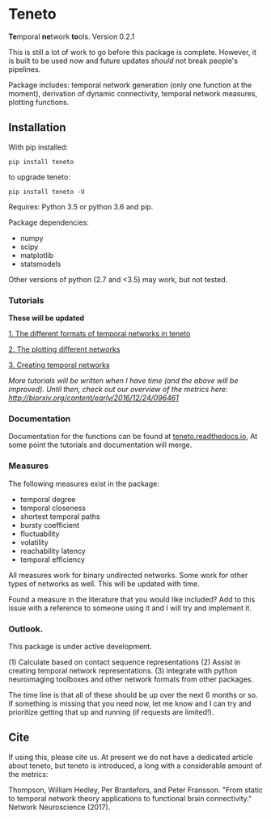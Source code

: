 # Teneto

**Te**mporal **ne**twork **to**ols. Version 0.2.1 

This is still a lot of work to go before this package is complete. However, it is built to be used now and future updates *should* not break people's pipelines.

Package includes: temporal network generation (only one function at the moment), derivation of dynamic connectivity, temporal network measures, plotting functions.

## Installation

With pip installed:

`pip install teneto`

to upgrade teneto:

`pip install teneto -U`

Requires: Python 3.5 or python 3.6 and pip.

Package dependencies:
- numpy
- scipy
- matplotlib
- statsmodels

Other versions of python (2.7 and <3.5) may work, but not tested.

### Tutorials

__These will be updated__

[1. The different formats of temporal networks in teneto](https://github.com/wiheto/teneto/blob/master/examples/01_network_representations.ipynb)


[2. The plotting different networks](https://github.com/wiheto/teneto/blob/master/examples/02_plotting_temporalnetworks.ipynb)


[3. Creating temporal networks ](https://github.com/wiheto/teneto/blob/master/examples/03_creating_temporalnetworks.ipynb)

*More tutorials will be written when I have time (and the above will be improved). Until then, check out our overview of the metrics here: http://biorxiv.org/content/early/2016/12/24/096461*

### Documentation

Documentation for the functions can be found at  [teneto.readthedocs.io](https://teneto.readthedocs.io),  At some point the tutorials and documentation will merge.


### Measures

The following measures exist in the package:

- temporal degree
- temporal closeness
- shortest temporal paths
- bursty coefficient
- fluctuability  
- volatility
- reachability latency
- temporal efficiency

All measures work for binary undirected networks. Some work for other types of networks as well. This will be updated with time.

Found a measure in the literature that you would like included? Add to this issue with a reference to someone using it and I will try and implement it.

### Outlook.

This package is under active development.

(1) Calculate based on contact sequence representations
(2) Assist in creating temporal network representations.
(3) integrate with python neuroimaging toolboxes and other network formats from other packages.

The time line is that all of these should be up over the next 6 months or so. If something is missing that you need now, let me know and I can try and prioritize getting that up and running (if requests are limited!).


## Cite

If using this, please cite us. At present we do not have a dedicated article about teneto, but teneto is introduced, a long with a considerable amount of the metrics:

Thompson, William Hedley, Per Brantefors, and Peter Fransson. "From static to temporal network theory applications to functional brain connectivity." Network Neuroscience (2017).
